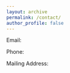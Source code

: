 ```yaml
---
layout: archive
permalink: /contact/
author_profile: false
---
```


Email: 

Phone:

Mailing Address:
